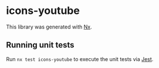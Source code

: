 # icons-youtube

This library was generated with [Nx](https://nx.dev).

## Running unit tests

Run `nx test icons-youtube` to execute the unit tests via [Jest](https://jestjs.io).
